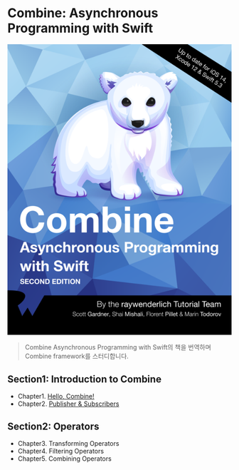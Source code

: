 # Combine: Asynchronous Programming with Swift
<img src="./picture/w594.png"/>

> Combine Asynchronous Programming with Swift의 책을 번역하며 Combine framework를 스터디합니다.

## Section1: Introduction to Combine

- Chapter1. [Hello, Combine!](https://github.com/wjdgo813/Combine_raywenderlich/blob/master/1.Hello_Combine.md)
- Chapter2. [Publisher & Subscribers](https://github.com/wjdgo813/Combine_raywenderlich/blob/master/2.%20Publishers%20%26%20Subscribers.md)

## Section2: Operators

- Chapter3. Transforming Operators
- Chapter4. Filtering Operators
- Chapter5. Combining Operators



